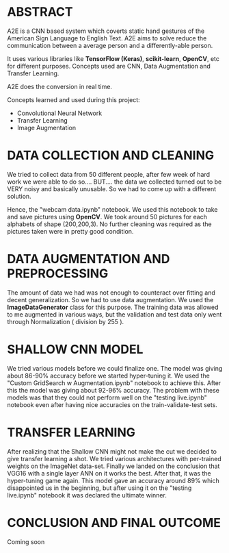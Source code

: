 <h1>ABSTRACT</h1>

A2E is a CNN based system which coverts static hand gestures of the American Sign Language to English Text. A2E aims to solve reduce the communication between a average person and a differently-able person.

It uses various libraries like <b>TensorFlow (Keras)</b>, <b>scikit-learn</b>, <b>OpenCV</b>, etc for different purposes. Concepts used are CNN, Data Augmentation and Transfer Learning.

A2E does the conversion in real time. 

Concepts learned and used during this project:
<ul>
<li> Convolutional Neural Network
<li> Transfer Learning
<li> Image Augmentation
</ul>

<h1>DATA COLLECTION AND CLEANING</h1>

We tried to collect data from 50 different people, after few week of hard work we were able to do so.... BUT.... the data we collected turned out to be VERY noisy and basically unusable. So we had to come up with a different solution.

Hence, the "webcam data.ipynb" notebook. We used this notebook to take and save pictures using <b>OpenCV</b>. We took around 50 pictures for each alphabets of shape (200,200,3). No further cleaning was required as the pictures taken were in pretty good condition.

<h1>DATA AUGMENTATION AND PREPROCESSING</h1>

The amount of data we had was not enough to counteract over fitting and decent generalization. So we had to use data augmentation. We used the <b>ImageDataGenerator</b> class for this purpose. The training data was allowed to me augmented in various ways, but the validation and test data only went through Normalization ( division by 255 ).

<h1>SHALLOW CNN MODEL</h1>

We tried various models before we could finalize one. The model was giving about 86-90% accuracy before we started hyper-tuning it. We used the "Custom GridSearch w Augmentation.ipynb" notebook to achieve this. After this the model was giving about 92-96% accuracy. The problem with these models was that they could not perform well on the "testing live.ipynb" notebook even after having nice accuracies on the train-validate-test sets.

<h1>TRANSFER LEARNING</h1>

After realizing that the Shallow CNN might not make the cut we decided to give transfer learning a shot. We tried various architectures with per-trained weights on the ImageNet data-set. Finally we landed on the conclusion that VGG16 with a single layer ANN on it works the best. After that, it was the hyper-tuning game again. This model gave an accuracy around 89% which disappointed us in the beginning, but after using it on the "testing live.ipynb" notebook it was declared the ultimate winner.

<h1>CONCLUSION AND FINAL OUTCOME</h1>

Coming soon
